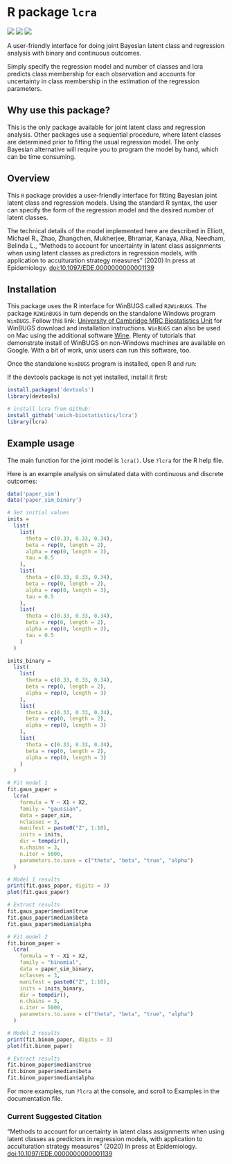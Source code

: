 
<!-- README.md is generated from README.Rmd. Please edit that file -->

# R package `lcra`

[![](https://img.shields.io/badge/doi-10.1097/EDE.0000000000001139-yellow.svg)](https://doi.org/10.1097/EDE.0000000000001139)
[![](https://img.shields.io/badge/devel%20version-1.0.0.9000-blue.svg)](https://github.com/umich-biostatistics/lcra)
[![](https://img.shields.io/github/languages/code-size/umich-biostatistics/lcra.svg)](https://github.com/umich-biostatistics/lcra)

A user-friendly interface for doing joint Bayesian latent class and
regression analysis with binary and continuous outcomes.

Simply specify the regression model and number of classes and lcra
predicts class membership for each observation and accounts for
uncertainty in class membership in the estimation of the regression
parameters.

## Why use this package?

This is the only package available for joint latent class and regression
analysis. Other packages use a sequential procedure, where latent
classes are determined prior to fitting the usual regression model. The
only Bayesian alternative will require you to program the model by hand,
which can be time consuming.

## Overview

This `R` package provides a user-friendly interface for fitting Bayesian
joint latent class and regression models. Using the standard R syntax,
the user can specify the form of the regression model and the desired
number of latent classes.

The technical details of the model implemented here are described in
Elliott, Michael R., Zhao, Zhangchen, Mukherjee, Bhramar, Kanaya, Alka,
Needham, Belinda L., “Methods to account for uncertainty in latent class
assignments when using latent classes as predictors in regression
models, with application to acculturation strategy measures” (2020) In
press at Epidemiology. <doi:10.1097/EDE.0000000000001139>

## Installation

This package uses the R interface for WinBUGS called `R2WinBUGS`. The
package `R2WinBUGS` in turn depends on the standalone Windows program
`WinBUGS`. Follow this link: [University of Cambridge MRC Biostatistics
Unit](https://www.mrc-bsu.cam.ac.uk/software/bugs/the-bugs-project-winbugs/)
for WinBUGS download and installation instructions. `WinBUGS` can also
be used on Mac using the additional software
[Wine](https://www.winehq.org/). Plenty of tutorials that demonstrate
install of WinBUGS on non-Windows machines are available on Google. With
a bit of work, unix users can run this software, too.

Once the standalone `WinBUGS` program is installed, open R and run:

If the devtools package is not yet installed, install it first:

``` r
install.packages('devtools')
library(devtools)
```

``` r
# install lcra from Github:
install_github('umich-biostatistics/lcra') 
library(lcra)
```

## Example usage

The main function for the joint model is `lcra()`. Use `?lcra` for the R
help file.

Here is an example analysis on simulated data with continuous and
discrete outcomes:

``` r
data('paper_sim')
data('paper_sim_binary')

# Set initial values
inits =
  list(
    list(
      theta = c(0.33, 0.33, 0.34),
      beta = rep(0, length = 2),
      alpha = rep(0, length = 3),
      tau = 0.5
    ),
    list(
      theta = c(0.33, 0.33, 0.34),
      beta = rep(0, length = 2),
      alpha = rep(0, length = 3),
      tau = 0.5
    ),
    list(
      theta = c(0.33, 0.33, 0.34),
      beta = rep(0, length = 2),
      alpha = rep(0, length = 3),
      tau = 0.5
    )
  )

inits_binary =
  list(
    list(
      theta = c(0.33, 0.33, 0.34),
      beta = rep(0, length = 2),
      alpha = rep(0, length = 3)
    ),
    list(
      theta = c(0.33, 0.33, 0.34),
      beta = rep(0, length = 2),
      alpha = rep(0, length = 3)
    ),
    list(
      theta = c(0.33, 0.33, 0.34),
      beta = rep(0, length = 2),
      alpha = rep(0, length = 3)
    )
  )

# Fit model 1
fit.gaus_paper =
  lcra(
    formula = Y ~ X1 + X2,
    family = "gaussian",
    data = paper_sim,
    nclasses = 3,
    manifest = paste0("Z", 1:10),
    inits = inits,
    dir = tempdir(),
    n.chains = 3,
    n.iter = 5000,
    parameters.to.save = c("theta", "beta", "true", "alpha")
  )

# Model 1 results
print(fit.gaus_paper, digits = 3)
plot(fit.gaus_paper)

# Extract results
fit.gaus_paper$median$true
fit.gaus_paper$median$beta
fit.gaus_paper$median$alpha

# Fit model 2
fit.binom_paper = 
  lcra(
    formula = Y ~ X1 + X2,
    family = "binomial",
    data = paper_sim_binary,
    nclasses = 3,
    manifest = paste0("Z", 1:10),
    inits = inits_binary,
    dir = tempdir(),
    n.chains = 3,
    n.iter = 5000,
    parameters.to.save = c("theta", "beta", "true", "alpha")
  )

# Model 2 results
print(fit.binom_paper, digits = 3)
plot(fit.binom_paper)

# Extract results
fit.binom_paper$median$true
fit.binom_paper$median$beta
fit.binom_paper$median$alpha
```

For more examples, run `?lcra` at the console, and scroll to Examples in
the documentation file.

### Current Suggested Citation

“Methods to account for uncertainty in latent class assignments when
using latent classes as predictors in regression models, with
application to acculturation strategy measures” (2020) In press at
Epidemiology. <doi:10.1097/EDE.0000000000001139>
